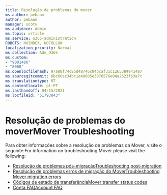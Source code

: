 ```yaml
---
title: Resolução de problemas do mover
ms.author: pebaum
author: pebaum
manager: scotv
ms.audience: Admin
ms.topic: article
ms.service: o365-administration
ROBOTS: NOINDEX, NOFOLLOW
localization_priority: Normal
ms.collection: Adm_O365
ms.custom:
- "9001486"
- "8000"
ms.openlocfilehash: 97a08f74c85d48746c04bcaf31c1265384941487
ms.sourcegitcommit: 8bc60ec34bc1e40685e3976576e04a2623f63a7c
ms.translationtype: MT
ms.contentlocale: pt-PT
ms.lasthandoff: 04/15/2021
ms.locfileid: "51793043"
---
```

# <a name="mover-troubleshooting"></a><span data-ttu-id="e4d8e-102">Resolução de problemas do mover</span><span class="sxs-lookup"><span data-stu-id="e4d8e-102">Mover Troubleshooting</span></span>

<span data-ttu-id="e4d8e-103">Para obter informações sobre a resolução de problemas da Mover, visite o seguinte:</span><span class="sxs-lookup"><span data-stu-id="e4d8e-103">For information on troubleshooting Mover please visit the following:</span></span>

- [<span data-ttu-id="e4d8e-104">Resolução de problemas pós-migração</span><span class="sxs-lookup"><span data-stu-id="e4d8e-104">Troubleshooting post-migration</span></span>](https://docs.microsoft.com/sharepointmigration/mover-post-migration-troubleshooting)  
- [<span data-ttu-id="e4d8e-105">Resolução de problemas erros de migração do Mover</span><span class="sxs-lookup"><span data-stu-id="e4d8e-105">Troubleshooting Mover migration errors</span></span>](https://docs.microsoft.com/sharepointmigration/mover-error-faq)  
- [<span data-ttu-id="e4d8e-106">Códigos de estado de transferência</span><span class="sxs-lookup"><span data-stu-id="e4d8e-106">Mover transfer status codes</span></span>](https://docs.microsoft.com/sharepointmigration/mover-transfer-status-codes)
- [<span data-ttu-id="e4d8e-107">Conta FAQ</span><span class="sxs-lookup"><span data-stu-id="e4d8e-107">Account FAQ</span></span>](https://docs.microsoft.com/sharepointmigration/mover-account-faq)
